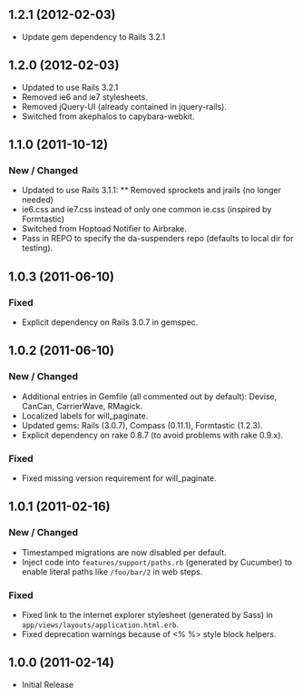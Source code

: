 ## 1.2.1 (2012-02-03)
 * Update gem dependency to Rails 3.2.1
 
## 1.2.0 (2012-02-03)
 * Updated to use Rails 3.2.1
 * Removed ie6 and ie7 stylesheets.
 * Removed jQuery-UI (already contained in jquery-rails).
 * Switched from akephalos to capybara-webkit.
 
## 1.1.0 (2011-10-12)

### New / Changed
 * Updated to use Rails 3.1.1:
 ** Removed sprockets and jrails (no longer needed)
 * ie6.css and ie7.css instead of only one common ie.css (inspired by Formtastic)
 * Switched from Hoptoad Notifier to Airbrake.
 * Pass in REPO to specify the da-suspenders repo (defaults to local dir for testing).

## 1.0.3 (2011-06-10)

### Fixed
 * Explicit dependency on Rails 3.0.7 in gemspec.


## 1.0.2 (2011-06-10)

### New / Changed
 * Additional entries in Gemfile (all commented out by default): Devise, CanCan, CarrierWave, RMagick.
 * Localized labels for will_paginate.
 * Updated gems: Rails (3.0.7), Compass (0.11.1), Formtastic (1.2.3).
 * Explicit dependency on rake 0.8.7 (to avoid problems with rake 0.9.x).
 
### Fixed
 * Fixed missing version requirement for will_paginate.


## 1.0.1 (2011-02-16)

### New / Changed
 * Timestamped migrations are now disabled per default.
 * Inject code into `features/support/paths.rb` (generated by Cucumber) to enable literal paths like `/foo/bar/2` in web steps.
 
### Fixed
 * Fixed link to the internet explorer stylesheet (generated by Sass) in `app/views/layouts/application.html.erb`.
 * Fixed deprecation warnings because of <% %> style block helpers.


## 1.0.0 (2011-02-14)
 * Initial Release